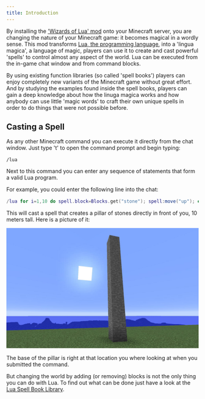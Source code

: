 ```yaml
---
title: Introduction
---
```

By installing the ['Wizards of Lua' mod](https://github.com/wizards-of-lua/wizards-of-lua)
onto your Minecraft server, you are changing the nature of your Minecraft
game: it becomes magical in a wordly sense.
This mod transforms [Lua, the programming language](https://www.lua.org),
into a 'lingua magica', a language of magic, players can use it to create and cast powerful 'spells' to control almost any aspect of the world.
Lua can be executed from the in-game chat window and from command blocks.

By using existing function libraries (so called 'spell books') players can enjoy
completely new variants of the Minecraft game without great effort.
And by studying the examples found inside the spell books,
players can gain a deep knowledge about how the linuga magica works
and how anybody can use little 'magic words' to craft their own unique spells
in order to do things that were not possible before.

## Casting a Spell
As any other Minecraft command you can execute it directly from the chat
window.
Just type 't' to open the command prompt and begin typing:
```
/lua
```

Next to this command you can enter any sequence of statements that form
a valid Lua program.


For example, you could enter the following line into the chat:
```lua
/lua for i=1,10 do spell.block=Blocks.get("stone"); spell:move("up"); end
```
This will cast a spell that creates a pillar of stones directly in front of you,
10 meters tall. Here is a picture of it:

![Pillar of Stone](images/pillar-of-stone.jpg)

The base of the pillar is right at that location you where looking at when you
submitted the command.

But changing the world by adding (or removing) blocks is not the only thing
you can do with Lua.
To find out what can be done just have a look at the [Lua Spell Book Library](spellbooklibrary.md).
